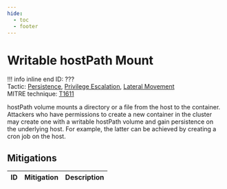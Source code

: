 ```yaml
---
hide:
  - toc
  - footer
---
```


# Writable hostPath Mount

!!! info inline end
    ID: ???<br>
    Tactic: [Persistence](../Persistence/index.md), [Privilege Escalation](../PrivilegeEscalation/index.md), [Lateral Movement](../LateralMovement/index.md) <br>
    MITRE technique: [T1611](https://attack.mitre.org/techniques/T1611/)

hostPath volume mounts a directory or a file from the host to the container. Attackers who have permissions to create a new container in the cluster may create one with a writable hostPath volume and gain persistence on the underlying host. For example, the latter can be achieved by creating a cron job on the host.

## Mitigations

|ID|Mitigation|Description|
|--|----------|-----------|